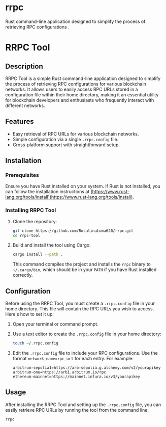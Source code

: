 # rrpc

Rust command-line application designed to simplify the process of retrieving RPC configurations .

# RRPC Tool

## Description

RRPC Tool is a simple Rust command-line application designed to simplify the process of retrieving RPC configurations for various blockchain networks. It allows users to easily access RPC URLs stored in a configuration file within their home directory, making it an essential utility for blockchain developers and enthusiasts who frequently interact with different networks.

## Features

- Easy retrieval of RPC URLs for various blockchain networks.
- Simple configuration via a single `.rrpc.config` file.
- Cross-platform support with straightforward setup.

## Installation

### Prerequisites

Ensure you have Rust installed on your system. If Rust is not installed, you can follow the installation instructions at [https://www.rust-lang.org/tools/install](https://www.rust-lang.org/tools/install).

### Installing RRPC Tool

1. Clone the repository:

   ```bash
   git clone https://github.com/RosalinaLuma620/rrpc.git
   cd rrpc-tool
   ```

2. Build and install the tool using Cargo:

   ```bash
   cargo install --path .
   ```

   This command compiles the project and installs the `rrpc` binary to `~/.cargo/bin`, which should be in your `PATH` if you have Rust installed correctly.

## Configuration

Before using the RRPC Tool, you must create a `.rrpc.config` file in your home directory. This file will contain the RPC URLs you wish to access. Here's how to set it up:

1. Open your terminal or command prompt.
2. Use a text editor to create the `.rrpc.config` file in your home directory:

   ```bash
   touch ~/.rrpc.config
   ```

3. Edit the `.rrpc.config` file to include your RPC configurations. Use the format `network_name=rpc_url` for each entry. For example:

   ```
   arbitrum-sepolia1=https://arb-sepolia.g.alchemy.com/v2/yourapikey
   arbitrum-one=https://arb1.arbitrum.io/rpc
   ethereum-mainnet=https://mainnet.infura.io/v3/yourapikey
   ```

## Usage

After installing the RRPC Tool and setting up the `.rrpc.config` file, you can easily retrieve RPC URLs by running the tool from the command line:

```bash
rrpc

```
